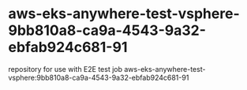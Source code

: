 # aws-eks-anywhere-test-vsphere-9bb810a8-ca9a-4543-9a32-ebfab924c681-91
repository for use with E2E test job aws-eks-anywhere-test-vsphere:9bb810a8-ca9a-4543-9a32-ebfab924c681-91
